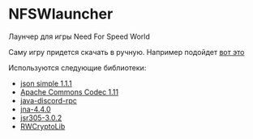# NFSWlauncher
Лаунчер для игры Need For Speed World

Саму игру придется скачать в ручную. Например подойдет [вот это](https://drive.google.com/open?id=16cDE55m7n0SJAorII1sd37V9BCrkF4OM)

Используются следующие библиотеки:
 - [json simple 1.1.1](https://github.com/fangyidong/json-simple)
 - [Apache Commons Codec 1.11](https://github.com/apache/commons-codec)
 - [java-discord-rpc](https://github.com/MinnDevelopment/java-discord-rpc)
 - [jna-4.4.0](https://github.com/java-native-access/jna)
 - [jsr305-3.0.2](https://github.com/mercyblitz/jsr)
 - [RWCryptoLib](https://github.com/VadimkaG/RWCryptoLib)
